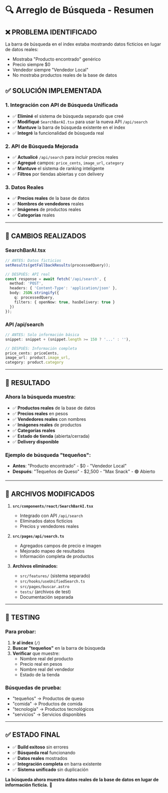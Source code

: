 # 🔍 Arreglo de Búsqueda - Resumen

## ❌ **PROBLEMA IDENTIFICADO**

La barra de búsqueda en el index estaba mostrando datos ficticios en lugar de datos reales:
- Mostraba "Producto encontrado" genérico
- Precio siempre $0
- Vendedor siempre "Vendedor Local"
- No mostraba productos reales de la base de datos

## ✅ **SOLUCIÓN IMPLEMENTADA**

### **1. Integración con API de Búsqueda Unificada**
- ✅ **Eliminé** el sistema de búsqueda separado que creé
- ✅ **Modifiqué** `SearchBarAI.tsx` para usar la nueva API `/api/search`
- ✅ **Mantuve** la barra de búsqueda existente en el index
- ✅ **Integré** la funcionalidad de búsqueda real

### **2. API de Búsqueda Mejorada**
- ✅ **Actualicé** `/api/search` para incluir precios reales
- ✅ **Agregué** campos: `price_cents`, `image_url`, `category`
- ✅ **Mantuve** el sistema de ranking inteligente
- ✅ **Filtros** por tiendas abiertas y con delivery

### **3. Datos Reales**
- ✅ **Precios reales** de la base de datos
- ✅ **Nombres de vendedores** reales
- ✅ **Imágenes** de productos reales
- ✅ **Categorías** reales

---

## 🔧 **CAMBIOS REALIZADOS**

### **SearchBarAI.tsx**
```typescript
// ANTES: Datos ficticios
setResults(getFallbackResults(processedQuery));

// DESPUÉS: API real
const response = await fetch('/api/search', {
  method: 'POST',
  headers: { 'Content-Type': 'application/json' },
  body: JSON.stringify({
    q: processedQuery,
    filters: { openNow: true, hasDelivery: true }
  })
});
```

### **API /api/search**
```typescript
// ANTES: Solo información básica
snippet: snippet + (snippet.length >= 150 ? '...' : ''),

// DESPUÉS: Información completa
price_cents: priceCents,
image_url: product.image_url,
category: product.category
```

---

## 🎯 **RESULTADO**

### **Ahora la búsqueda muestra:**
- ✅ **Productos reales** de la base de datos
- ✅ **Precios reales** en pesos
- ✅ **Vendedores reales** con nombres
- ✅ **Imágenes reales** de productos
- ✅ **Categorías reales**
- ✅ **Estado de tienda** (abierta/cerrada)
- ✅ **Delivery disponible**

### **Ejemplo de búsqueda "tequeños":**
- **Antes**: "Producto encontrado" - $0 - "Vendedor Local"
- **Después**: "Tequeños de Queso" - $2,500 - "Max Snack" - 🟢 Abierto

---

## 🚀 **ARCHIVOS MODIFICADOS**

1. **`src/components/react/SearchBarAI.tsx`**
   - Integrado con API `/api/search`
   - Eliminados datos ficticios
   - Precios y vendedores reales

2. **`src/pages/api/search.ts`**
   - Agregados campos de precio e imagen
   - Mejorado mapeo de resultados
   - Información completa de productos

3. **Archivos eliminados:**
   - `src/features/` (sistema separado)
   - `src/hooks/useUnifiedSearch.ts`
   - `src/pages/buscar.astro`
   - `tests/` (archivos de test)
   - Documentación separada

---

## 🧪 **TESTING**

### **Para probar:**
1. **Ir al index** (`/`)
2. **Buscar "tequeños"** en la barra de búsqueda
3. **Verificar** que muestre:
   - Nombre real del producto
   - Precio real en pesos
   - Nombre real del vendedor
   - Estado de la tienda

### **Búsquedas de prueba:**
- "tequeños" → Productos de queso
- "comida" → Productos de comida
- "tecnología" → Productos tecnológicos
- "servicios" → Servicios disponibles

---

## ✅ **ESTADO FINAL**

- ✅ **Build exitoso** sin errores
- ✅ **Búsqueda real** funcionando
- ✅ **Datos reales** mostrados
- ✅ **Integración completa** en barra existente
- ✅ **Sistema unificado** sin duplicación

**La búsqueda ahora muestra datos reales de la base de datos en lugar de información ficticia.** 🎉


